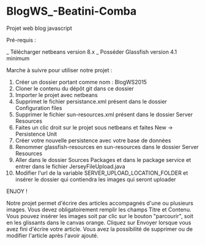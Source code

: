 # BlogWS_-Beatini-Comba
Projet web blog javascript

Pré-requis : 

_ Télécharger netbeans version 8.x
_ Posséder Glassfish version 4.1 minimum

Marche à suivre pour utiliser notre projet : 

1. Créer un dossier portant comme nom : BlogWS2015
2. Cloner le contenu du dépôt git dans ce dossier
3. Importer le projet avec netbeans
4. Supprimet le fichier persistance.xml présent dans le dossier Configuration files
5. Supprimer le fichier sun-resources.xml présent dans le dossier Server Resources
6. Faites un clic droit sur le projet sous netbeans et faites New -> Persistence Unit
7. Créer votre nouvelle persistence avec votre base de données
8. Renommer glassfish-resources en sun-resources dans le dossier Server Resources
9. Aller dans le dossier Sources Packages et dans le package service et entrer dans le fichier JerseyFileUpload.java
10. Modifier l'url de la variable SERVER_UPLOAD_LOCATION_FOLDER et insérer le dossier qui contiendra les images 
qui seront uploader

ENJOY !


Notre projet permet d'écrire des articles accompagnés d'une ou plusieurs images.
Vous devez obligatoirement remplir les champs Titre et Contenu.
Vous pouvez insérer les images soit par clic sur le bouton "parcourir", soit en les glissants dans le canvas orange.
Cliquez sur Envoyer lorsque vous avez fini d'écrire votre article.
Vous avez la possibilité de supprimer ou de modifier l'article après l'avoir ajouté.




